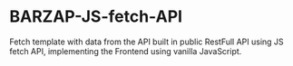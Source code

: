 # BARZAP-JS-fetch-API

Fetch template with data from the API built in public RestFull API using JS fetch API, implementing the Frontend using vanilla JavaScript.


